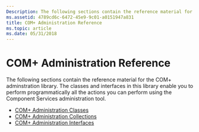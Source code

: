 ```yaml
---
Description: The following sections contain the reference material for the COM+ adminstration library. The classes and interfaces in this library enable you to perform programmatically all the actions you can perform using the Component Services administration tool.
ms.assetid: 4789cd6c-6472-45e9-9c01-a0151947a831
title: COM+ Administration Reference
ms.topic: article
ms.date: 05/31/2018
---
```


# COM+ Administration Reference

The following sections contain the reference material for the COM+ adminstration library. The classes and interfaces in this library enable you to perform programmatically all the actions you can perform using the Component Services administration tool.

-   [COM+ Administration Classes](com--administration-classes.md)
-   [COM+ Administration Collections](com--administration-collections.md)
-   [COM+ Administration Interfaces](com--administration-interfaces.md)

 

 



